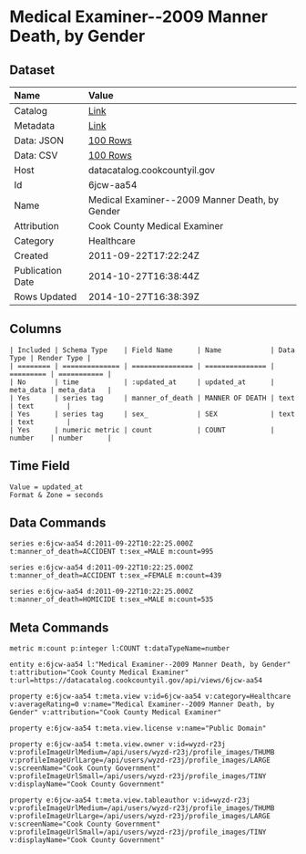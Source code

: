 # Medical Examiner--2009 Manner Death, by Gender

## Dataset

| Name | Value |
| :--- | :---- |
| Catalog | [Link](https://catalog.data.gov/dataset/medical-examiner-2009-manner-death-by-gender-a77be) |
| Metadata | [Link](https://datacatalog.cookcountyil.gov/api/views/6jcw-aa54) |
| Data: JSON | [100 Rows](https://datacatalog.cookcountyil.gov/api/views/6jcw-aa54/rows.json?max_rows=100) |
| Data: CSV | [100 Rows](https://datacatalog.cookcountyil.gov/api/views/6jcw-aa54/rows.csv?max_rows=100) |
| Host | datacatalog.cookcountyil.gov |
| Id | 6jcw-aa54 |
| Name | Medical Examiner--2009 Manner Death, by Gender |
| Attribution | Cook County Medical Examiner |
| Category | Healthcare |
| Created | 2011-09-22T17:22:24Z |
| Publication Date | 2014-10-27T16:38:44Z |
| Rows Updated | 2014-10-27T16:38:39Z |

## Columns

```ls
| Included | Schema Type    | Field Name      | Name            | Data Type | Render Type |
| ======== | ============== | =============== | =============== | ========= | =========== |
| No       | time           | :updated_at     | updated_at      | meta_data | meta_data   |
| Yes      | series tag     | manner_of_death | MANNER OF DEATH | text      | text        |
| Yes      | series tag     | sex_            | SEX             | text      | text        |
| Yes      | numeric metric | count           | COUNT           | number    | number      |
```

## Time Field

```ls
Value = updated_at
Format & Zone = seconds
```

## Data Commands

```ls
series e:6jcw-aa54 d:2011-09-22T10:22:25.000Z t:manner_of_death=ACCIDENT t:sex_=MALE m:count=995

series e:6jcw-aa54 d:2011-09-22T10:22:25.000Z t:manner_of_death=ACCIDENT t:sex_=FEMALE m:count=439

series e:6jcw-aa54 d:2011-09-22T10:22:25.000Z t:manner_of_death=HOMICIDE t:sex_=MALE m:count=535
```

## Meta Commands

```ls
metric m:count p:integer l:COUNT t:dataTypeName=number

entity e:6jcw-aa54 l:"Medical Examiner--2009 Manner Death, by Gender" t:attribution="Cook County Medical Examiner" t:url=https://datacatalog.cookcountyil.gov/api/views/6jcw-aa54

property e:6jcw-aa54 t:meta.view v:id=6jcw-aa54 v:category=Healthcare v:averageRating=0 v:name="Medical Examiner--2009 Manner Death, by Gender" v:attribution="Cook County Medical Examiner"

property e:6jcw-aa54 t:meta.view.license v:name="Public Domain"

property e:6jcw-aa54 t:meta.view.owner v:id=wyzd-r23j v:profileImageUrlMedium=/api/users/wyzd-r23j/profile_images/THUMB v:profileImageUrlLarge=/api/users/wyzd-r23j/profile_images/LARGE v:screenName="Cook County Government" v:profileImageUrlSmall=/api/users/wyzd-r23j/profile_images/TINY v:displayName="Cook County Government"

property e:6jcw-aa54 t:meta.view.tableauthor v:id=wyzd-r23j v:profileImageUrlMedium=/api/users/wyzd-r23j/profile_images/THUMB v:profileImageUrlLarge=/api/users/wyzd-r23j/profile_images/LARGE v:screenName="Cook County Government" v:profileImageUrlSmall=/api/users/wyzd-r23j/profile_images/TINY v:displayName="Cook County Government"
```